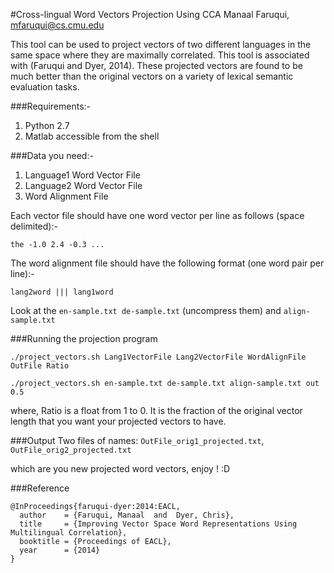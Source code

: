 #Cross-lingual Word Vectors Projection Using CCA
Manaal Faruqui, mfaruqui@cs.cmu.edu

This tool can be used to project vectors of two different languages
in the same space where they are maximally correlated. This tool is
associated with (Faruqui and Dyer, 2014). These projected vectors are
found to be much better than the original vectors on a variety of 
lexical semantic evaluation tasks.

###Requirements:-

1. Python 2.7
2. Matlab accessible from the shell

###Data you need:-
1. Language1 Word Vector File 
2. Language2 Word Vector File
3. Word Alignment File

Each vector file should have one word vector per line as follows (space delimited):-

```the -1.0 2.4 -0.3 ...```

The word alignment file should have the following format (one word pair per line):-

```lang2word ||| lang1word```

Look at the ```en-sample.txt de-sample.txt``` (uncompress them) and ```align-sample.txt```

###Running the projection program

```./project_vectors.sh Lang1VectorFile Lang2VectorFile WordAlignFile OutFile Ratio```

```./project_vectors.sh en-sample.txt de-sample.txt align-sample.txt out 0.5```

where, Ratio is a float from 1 to 0. It is the fraction of the original
vector length that you want your projected vectors to have.

###Output
Two files of names: ```OutFile_orig1_projected.txt```, ```OutFile_orig2_projected.txt```

which are you new projected word vectors, enjoy ! :D

###Reference

```
@InProceedings{faruqui-dyer:2014:EACL,
  author    = {Faruqui, Manaal  and  Dyer, Chris},
  title     = {Improving Vector Space Word Representations Using Multilingual Correlation},
  booktitle = {Proceedings of EACL},
  year      = {2014}
}
```
